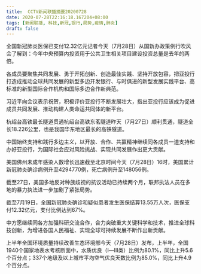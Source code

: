 ```yaml
---
title:  CCTV新闻联播摘要20200728
date: 2020-07-28T22:16:18.167204+08:00
tags: [新闻联播, 科技,新冠,银行,局势,疫情,肺炎]
draft: false
---
```


全国<span class="keywords_content">新冠</span><span class="keywords_content">肺炎</span>医保已支付12.32亿元记者今天（7月28日）从国新办政策例行吹风会了解到：今年中央预算内投资用于公共卫生相关项目建设投资总量是去年的两倍。

各成员要聚焦共同发展、勇于开拓创新、创造最佳实践、坚持开放包容，把亚投行打造成推动全球共同发展的新型多边开发<span class="keywords_fund">银行</span>、与时俱进的新型发展实践平台、高标准的新型国际合作机构和国际多边合作新典范。

习近平向会议表示祝贺，积极评价亚投行不断发展壮大，指出亚投行应该成为促进成员共同发展、推动构建人类命运共同体的新平台。

杭绍台高铁最长隧道贯通杭绍台高铁东茗隧道昨天（7月27日）顺利贯通，隧道全长18.226公里，也是我国华东地区最长的高铁隧道。

中国始终支持和践行多边主义，以开放、合作、共赢精神继续同各成员一道支持和办好亚投行，为国际社会应对风险挑战、实现共同发展作出更大贡献。

美国佛州未成年感染人数增长迅速截至北京时间今天（7月28日）16时，美国累计<span class="keywords_content">新冠</span><span class="keywords_content">肺炎</span>确诊病例升至4294770例，死亡病例升至148056例。

截至27日，美国多地反对种族歧视的抗议活动已持续两个月，联邦执法人员在多地的暴力执法进一步加剧了紧张<span class="keywords_fund">局势</span>。

截至7月19日，全国<span class="keywords_content">新冠</span><span class="keywords_content">肺炎</span>确诊和疑似患者发生医保结算13.55万人次，医保支付12.32亿元，支付比例达到67%。

中方愿继续同各方加强科研交流合作，合力突破重大关键科学和技术，推进全球<span class="keywords_fund">科技</span>创新，为增进各国人民福祉、实现全球可持续发展不断作出新贡献。

上半年全国环境质量持续改善生态环境部今天（7月28日）发布，上半年，全国1940个国家地表水考核断面中，水质优良（Ⅰ—Ⅲ类）比例为80.1%，同比上升5.6个百分点；337个地级及以上城市平均空气优良天数比例为85.0%，同比上升4.9个百分点。

